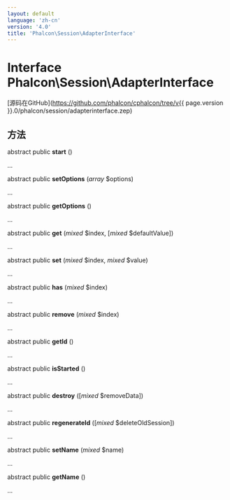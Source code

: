 ```yaml
---
layout: default
language: 'zh-cn'
version: '4.0'
title: 'Phalcon\Session\AdapterInterface'
---
```

# Interface **Phalcon\Session\AdapterInterface**

[源码在GitHub](https://github.com/phalcon/cphalcon/tree/v{{ page.version }}.0/phalcon/session/adapterinterface.zep)

## 方法

abstract public **start** ()

...

abstract public **setOptions** (*array* $options)

...

abstract public **getOptions** ()

...

abstract public **get** (*mixed* $index, [*mixed* $defaultValue])

...

abstract public **set** (*mixed* $index, *mixed* $value)

...

abstract public **has** (*mixed* $index)

...

abstract public **remove** (*mixed* $index)

...

abstract public **getId** ()

...

abstract public **isStarted** ()

...

abstract public **destroy** ([*mixed* $removeData])

...

abstract public **regenerateId** ([*mixed* $deleteOldSession])

...

abstract public **setName** (*mixed* $name)

...

abstract public **getName** ()

...